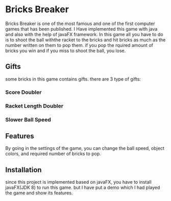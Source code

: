 # Bricks Breaker
Bricks Breaker is one of the most famous and one of the first computer games that has been published. I Have implemented this game with java and also with the help of javaFX framework.
In this game all you have to do is to shoot the ball withthe racket to the bricks and hit bricks as much as the number written on them to pop them. if you pop the rquired amount of bricks you win and if you miss to shoot the ball, you lose.

## Gifts
some bricks in this game contains gifts. there are 3 type of gifts:
### Score Doubler
### Racket Length Doubler
### Slower Ball Speed 

## Features
By going in the settings of the game, you can change the ball speed, object colors, and required number of bricks to pop.

## Installation
since this project is implemented based on javaFX, you have to install javaFX(JDK 8) to run this game. but I have put a demo which I had played the game and show its features.
